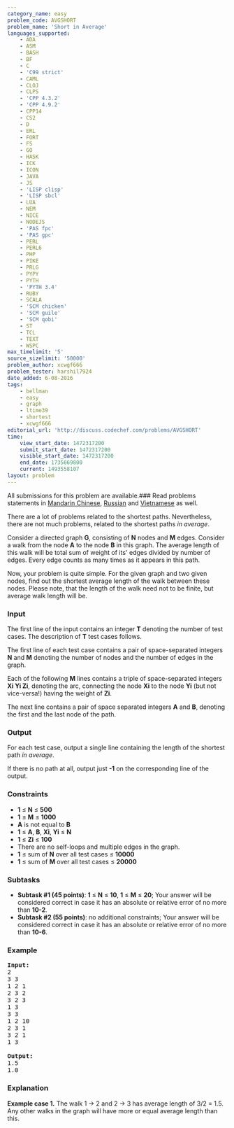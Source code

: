 ```yaml
---
category_name: easy
problem_code: AVGSHORT
problem_name: 'Short in Average'
languages_supported:
    - ADA
    - ASM
    - BASH
    - BF
    - C
    - 'C99 strict'
    - CAML
    - CLOJ
    - CLPS
    - 'CPP 4.3.2'
    - 'CPP 4.9.2'
    - CPP14
    - CS2
    - D
    - ERL
    - FORT
    - FS
    - GO
    - HASK
    - ICK
    - ICON
    - JAVA
    - JS
    - 'LISP clisp'
    - 'LISP sbcl'
    - LUA
    - NEM
    - NICE
    - NODEJS
    - 'PAS fpc'
    - 'PAS gpc'
    - PERL
    - PERL6
    - PHP
    - PIKE
    - PRLG
    - PYPY
    - PYTH
    - 'PYTH 3.4'
    - RUBY
    - SCALA
    - 'SCM chicken'
    - 'SCM guile'
    - 'SCM qobi'
    - ST
    - TCL
    - TEXT
    - WSPC
max_timelimit: '5'
source_sizelimit: '50000'
problem_author: xcwgf666
problem_tester: harshil7924
date_added: 6-08-2016
tags:
    - bellman
    - easy
    - graph
    - ltime39
    - shortest
    - xcwgf666
editorial_url: 'http://discuss.codechef.com/problems/AVGSHORT'
time:
    view_start_date: 1472317200
    submit_start_date: 1472317200
    visible_start_date: 1472317200
    end_date: 1735669800
    current: 1493558107
layout: problem
---
```

All submissions for this problem are available.###  Read problems statements in [Mandarin Chinese](http://www.codechef.com/download/translated/LTIME39/mandarin/AVGSHORT.pdf), [Russian](http://www.codechef.com/download/translated/LTIME39/russian/AVGSHORT.pdf) and [Vietnamese](http://www.codechef.com/download/translated/LTIME39/vietnamese/AVGSHORT.pdf) as well.

There are a lot of problems related to the shortest paths. Nevertheless, there are not much problems, related to the shortest paths *in average*.

Consider a directed graph **G**, consisting of **N** nodes and **M** edges. Consider a walk from the node **A** to the node **B** in this graph. The average length of this walk will be total sum of weight of its' edges divided by number of edges. Every edge counts as many times as it appears in this path.

Now, your problem is quite simple. For the given graph and two given nodes, find out the shortest average length of the walk between these nodes. Please note, that the length of the walk need not to be finite, but average walk length will be.

### Input

The first line of the input contains an integer **T** denoting the number of test cases. The description of **T** test cases follows.

The first line of each test case contains a pair of space-separated integers **N** and **M** denoting the number of nodes and the number of edges in the graph.

Each of the following **M** lines contains a triple of space-separated integers **Xi Yi Zi**, denoting the arc, connecting the node **Xi** to the node **Yi** (but not vice-versa!) having the weight of **Zi**.

The next line contains a pair of space separated integers **A** and **B**, denoting the first and the last node of the path.

### Output

For each test case, output a single line containing the length of the shortest path *in average*.

If there is no path at all, output just **-1** on the corresponding line of the output.

### Constraints

- **1** ≤ **N** ≤ **500**
- **1** ≤ **M** ≤ **1000**
- **A** is not equal to **B**
- **1** ≤ **A**, **B**, **Xi**, **Yi** ≤ **N**
- **1** ≤ **Zi** ≤ **100**
- There are no self-loops and multiple edges in the graph.
- **1** ≤ sum of **N** over all test cases ≤ **10000**
- **1** ≤ sum of **M** over all test cases ≤ **20000**

### Subtasks

- **Subtask #1 (45 points)**: **1** ≤ **N** ≤ **10**, **1** ≤ **M** ≤ **20**; Your answer will be considered correct in case it has an absolute or relative error of no more than **10-2**.
- **Subtask #2 (55 points)**: no additional constraints; Your answer will be considered correct in case it has an absolute or relative error of no more than **10-6**.

### Example

<pre><b>Input:</b>
<tt>2
3 3
1 2 1
2 3 2
3 2 3
1 3
3 3
1 2 10
2 3 1
3 2 1
1 3</tt>

<b>Output:</b>
<tt>1.5
1.0</tt>
</pre>
### Explanation

**Example case 1.** The walk 1 -&gt; 2 and 2 -&gt; 3 has average length of 3/2 = 1.5. Any other walks in the graph will have more or equal average length than this.
